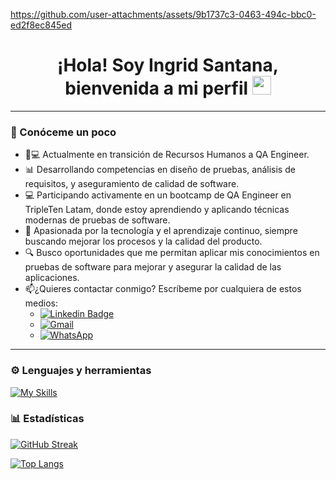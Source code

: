 https://github.com/user-attachments/assets/9b1737c3-0463-494c-bbc0-ed2f8ec845ed

<div id="header" align="center">
  <h1>
    ¡Hola! Soy Ingrid Santana, bienvenida a mi perfil
    <img decoding="async" src="https://media.giphy.com/media/hvRJCLFzcasrR4ia7z/giphy.gif" width="30px"/>
  </h1>
</div>

---
<div id="header" align="left">

### 🙋 Conóceme un poco
- 👩💻 Actualmente en transición de Recursos Humanos a QA Engineer.
- 📊 Desarrollando competencias en diseño de pruebas, análisis de requisitos, y aseguramiento de calidad de software.
- 💻 Participando activamente en un bootcamp de QA Engineer en TripleTen Latam, donde estoy aprendiendo y aplicando técnicas modernas de pruebas de software.
- 🌱 Apasionada por la tecnología y el aprendizaje continuo, siempre buscando mejorar los procesos y la calidad del producto.
- 🔍 Busco oportunidades que me permitan aplicar mis conocimientos en pruebas de software para mejorar y asegurar la calidad de las aplicaciones.
- 📫¿Quieres contactar conmigo? Escríbeme por cualquiera de estos medios:
  - [![Linkedin Badge](https://img.shields.io/badge/-IngridSantanaGaray-blue?style=flat&logo=Linkedin&logoColor=white)](https://www.linkedin.com/in/ingrid-santana-garay-459a2a31b)
  - [![Gmail](https://img.shields.io/badge/Gmail--informational?style=social&logo=gmail)](mailto:inolga17@gmail.com) 
  - [![WhatsApp](https://img.shields.io/badge/WhatsApp-25D366?logo=whatsapp&logoColor=white&style=flat)](https://wa.me/+526481085286)

---

### ⚙️ Lenguajes y herramientas
[![My Skills](https://skillicons.dev/icons?i=jira,androidstudio,figma,postman,pycharm,selenium,python,git,github,gmail,discord,mysql)](https://skillicons.dev)


### 📊 Estadísticas

[![GitHub Streak](http://github-readme-streak-stats.herokuapp.com?user=GarayOcs&theme=dark&background=000000)](https://git.io/streak-stats)

[![Top Langs](https://github-readme-stats.vercel.app/api/top-langs/?username=GarayOcs&layout=compact&theme=vision-friendly-dark)](https://github.com/GarayOcs/github-readme-stats)
